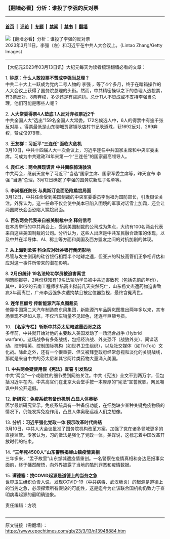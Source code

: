 ### 【翻墙必看】分析：谁投了李强的反对票

---

#### [首页](../../../..?n13948884) &nbsp;|&nbsp; [评论](../../../../../epoch-comment?n13948884) &nbsp;|&nbsp; [专题](../../../../../epoch-special?n13948884) &nbsp;|&nbsp; [禁闻](../../../../../epoch-news?n13948884) &nbsp;|&nbsp; [禁书](../../../../../books?n13948884) &nbsp;|&nbsp; [翻墙](https://github.com/gfw-breaker/nogfw/blob/master/README.md?n13948884)


<div><img alt="【翻墙必看】分析：谁投了李强的反对票" class="attachment-djy_600_400 size-djy_600_400 wp-post-image" src="https://i.epochtimes.com/assets/uploads/2023/03/id13948198-GettyImages-1472702968_linght-600x400.jpg"/>
<div class="caption">
 2023年3月11日，李强（左）和习近平在中共人大会议上。（Lintao Zhang/Getty Images）
</div></div><hr/><div class="post_content" id="artbody" itemprop="articleBody">
 <!-- article content begin -->
 <p>
  【大纪元2023年03月13日讯】大纪元每天为读者梳理翻墙必看的文章：
 </p>
 <p>
  1.
  <b>
   <ok href="https://www.epochtimes.com/gb/23/3/12/n13948195.htm" rel="noopener noreferrer" target="_blank">
    钟原：什么人敢投票不赞成李强当总理？
   </ok>
  </b>
  <br/>
  中共二十大上一跃成为党内二号人物的
  <ok href="https://www.epochtimes.com/gb/tag/%E6%9D%8E%E5%BC%BA.html">
   李强
  </ok>
  ，等了4个多月，终于在暗箱操作的人大会议上获得了国务院总理的头衔。然而，中共精密操纵之下的总理人选投票，有3票反对、8票弃权，多少还是有些尴尬。总计11人不赞成或不支持李强当总理，他们可能是哪些人呢？
 </p>
 <p>
  2.
  <b>
   <ok href="https://www.epochtimes.com/gb/23/3/12/n13948537.htm" rel="noopener noreferrer" target="_blank">
    人大常委得票4人垫底 1人反对弃权票近2千
   </ok>
  </b>
  <br/>
  中共全国人大“选出”159名全国人大常委。172名候选人中，6人的得票中有逾千张
  <ok href="https://www.epochtimes.com/gb/tag/%E5%8F%8D%E5%AF%B9%E7%A5%A8.html">
   反对票
  </ok>
  。得票最低是山东聊城贾寨镇耿店村书记耿遵珠，获1692反对、269弃权，赞成仅978票。
 </p>
 <p>
  3.
  <b>
   <ok href="https://www.epochtimes.com/gb/23/3/12/n13948171.htm" rel="noopener noreferrer" target="_blank">
    王友群：习近平“三连任”面临大危机
   </ok>
  </b>
  <br/>
  3月10日，中共十四届人大一次会议上，习近平连任中共国家主席和中央军委主席。习成为中共建政74年来第一个“三连任”的国家最高领导人。
 </p>
 <p>
  4.
  <b>
   <ok href="https://www.epochtimes.com/gb/23/3/12/n13948474.htm" rel="noopener noreferrer" target="_blank">
    袁红冰：两会展现谎言 中共面临惊涛骇浪
   </ok>
  </b>
  <br/>
  中共两会，继前天宣布了习近平“当选”国家主席、国家军委主席等，昨天宣布
  <ok href="https://www.epochtimes.com/gb/tag/%E6%9D%8E%E5%BC%BA.html">
   李强
  </ok>
  “当选”总理，3月12日确定了李强的国务院新班子名单等。
 </p>
 <p>
  5.
  <b>
   <ok href="https://www.epochtimes.com/gb/23/3/12/n13948712.htm" rel="noopener noreferrer" target="_blank">
    李尚福任防长 与奥斯汀会面恐陷尴尬局面
   </ok>
  </b>
  <br/>
  3月12日，中共任命受到美国制裁的中央军委委员李尚福为国防部长，引发舆论关注。外界认为，这一任命不仅会使中美本已陷入困境的军事对话雪上加霜，还会让两国防长会面恐陷入尴尬局面。
 </p>
 <p>
  6.
  <b>
   <ok href="https://www.epochtimes.com/gb/23/3/12/n13948306.htm" rel="noopener noreferrer" target="_blank">
    百名两会代表来自被美制裁中企 释何信号
   </ok>
  </b>
  <br/>
  在本周举行的中共两会上，受到美国制裁的公司成为焦点，大约有100名两会代表来自这些美国制裁的公司。分析认为，这些人出席是中共军民融合政策的体现，以及中共在半导体、AI、稀土等方面和美国及西方盟友之间的对抗加剧的体现。
 </p>
 <p>
  7.
  <b>
   <ok href="https://www.epochtimes.com/gb/23/3/12/n13948825.htm" rel="noopener noreferrer" target="_blank">
    从上海到孟买 科企应对硅谷银行倒闭影响
   </ok>
  </b>
  <br/>
  尽管与发生倒闭的硅谷银行相距半个地球之遥，但亚洲的科技高管们正争相评估和应对这一事件所带来的潜在影响。
 </p>
 <p>
  8.
  <b>
   <ok href="https://www.epochtimes.com/gb/23/3/10/n13947335.htm" rel="noopener noreferrer" target="_blank">
    2月份统计 19名法轮功学员被迫害离世
   </ok>
  </b>
  <br/>
  明慧网报导，2月份获知有19名法轮功学员被中共迫害致死（包括先前的年份），其中，86岁的云南工程师李培高出狱前几天突然死亡，山东杨文杰遭药物迫害致疯3年而离世，广州李远强多次遭拘禁且被定位器监视，最终含冤离世。
 </p>
 <p>
  9.
  <b>
   <ok href="https://www.epochtimes.com/gb/23/3/12/n13948820.htm" rel="noopener noreferrer" target="_blank">
    连年巨额亏 传新能源汽车岚图裁员
   </ok>
  </b>
  <br/>
  倚靠中国第二大汽车制造商东风集团，新能源汽车品牌岚图推出两年多以来，其市场表现不尽如人意，不仅汽车销量不见起色，还连年巨额亏损。
 </p>
 <p>
  10.
  <b>
   <ok href="https://www.epochtimes.com/gb/23/3/11/n13948027.htm" rel="noopener noreferrer" target="_blank">
    【名家专栏】斩断中共芬太尼暗渡墨西哥之路
   </ok>
  </b>
  <br/>
  多年前，中共就开始对他的主要敌人美国发动了一场混合战争 (Hybrid warfare)。这场战争有多条战线，包括经济战、外交恐吓（战狼外交）、间谍活动、控制精英、控制国际机构（如世界卫生组织），以及社交媒体（如TikTok）文化战。除此之外，还有一个很重要、但又被拜登政府经常忽视和淡化的关键战线，那就是来自中共的芬太尼和其它阿片类药物大量涌入美国。
 </p>
 <p>
  11.
  <b>
   <ok href="https://www.epochtimes.com/gb/23/3/13/n13948887.htm" rel="noopener noreferrer" target="_blank">
    中共两会疑使用假《宪法》宣誓 引发热议
   </ok>
  </b>
  <br/>
  中共“两会”一个戏剧性的细节受到网络关注。中共《宪法》全文不到两万字，但包括习近平在内，中共高官们在北京大会堂手按一本厚厚的“宪法”宣誓就职。网民嘲讽中共公开造假。
 </p>
 <p>
  12.
  <b>
   <ok href="https://www.epochtimes.com/gb/23/3/12/n13948767.htm" rel="noopener noreferrer" target="_blank">
    新研究：免疫系统有备份机制 凸显人体奥秘
   </ok>
  </b>
  <br/>
  医学最新研究显示，免疫系统具有一种备份功能，在细胞缺少某种关键免疫物质的情况下，仍能发挥免疫作用，凸显人体奥秘远超人们之想像。
 </p>
 <p>
  13.
  <b>
   <ok href="https://www.epochtimes.com/gb/23/3/12/n13948774.htm" rel="noopener noreferrer" target="_blank">
    分析：习近平强化党政一体 预示改革时代终结
   </ok>
  </b>
  <br/>
  3月10日，中共人大会议批准了国务院机构改革方案，加强了党在诸多领域更多的直接监管。专家认为，习的做法是强化了党政一体。美媒说，这标志着中国改革开放时代的结束。
 </p>
 <p>
  14.
  <b>
   <ok href="https://www.epochtimes.com/gb/23/3/6/n13944531.htm" rel="noopener noreferrer" target="_blank">
    “三年死4500人”山东警察揭峄山镇疫情真相
   </ok>
  </b>
  <br/>
  三年多来，“孟子故里”山东邹城遭疫情重创。一名警察在疫情真相和身边恶报事实面前，终于幡然醒悟，向外界披露了当地的酷刑罪恶和疫情数据。
 </p>
 <p>
  15.
  <b>
   <ok href="https://www.epochtimes.com/gb/23/3/12/n13948636.htm" rel="noopener noreferrer" target="_blank">
    谭德塞：找COVID起源是道德上的当务之急
   </ok>
  </b>
  <br/>
  世界卫生组织负责人说，发现COVID-19（中共病毒、武汉肺炎）的起源是道德上的当务之急，必须探索所有假设的可能性，这是迄今为止该联合国机构仍致力于查明病毒起源的最明确迹象。
 </p>
 <p>
  责任编辑：方晓
 </p>
 <!-- article content end -->
 <div id="below_article_ad">
 </div>
</div>


<img src='http://gfw-breaker.win/epoch-news/pages/ncid277/n13948884.md' width='0px' height='0px'/>

---

原文链接（需翻墙）：https://www.epochtimes.com/gb/23/3/13/n13948884.htm